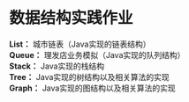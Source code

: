 # 数据结构实践作业  
**List：**  城市链表（Java实现的链表结构）<br>
**Queue：**  理发店业务模拟（Java实现的队列结构）<br>
**Stack：**  Java实现的栈结构<br>
**Tree：**  Java实现的树结构以及相关算法的实现<br>
**Graph：**  Java实现的图结构以及相关算法的实现<br>
